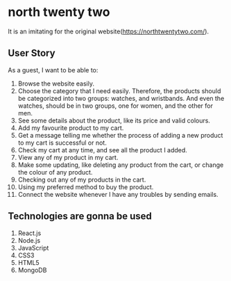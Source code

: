 
# north twenty two
It is an imitating for the original website(https://northtwentytwo.com/).

## User Story
As a guest, I want to be able to:

1. Browse the website easily.
2. Choose the category that I need easily. Therefore, the products should be categorized into two groups: watches, and wristbands. And even the watches, should be in two groups, one for women, and the other for men.
3. See some details about the product, like its price and valid colours.
4. Add my favourite product to my cart.
5. Get a message telling me whether the process of adding a new product to my cart is successful or not.
6. Check my cart at any time, and see all the product I added.
7. View any of my product in my cart.
8. Make some updating, like deleting any product from the cart, or change the colour of any product.
9. Checking out any of my products in the cart.
10. Using my preferred method to buy the product.
11. Connect the website whenever I have any troubles by sending emails.

## Technologies are gonna be used
1. React.js
2. Node.js
3. JavaScript
4. CSS3
5. HTML5
6. MongoDB
